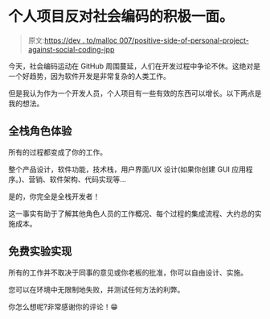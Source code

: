 # 个人项目反对社会编码的积极一面。

> 原文:[https://dev . to/malloc 007/positive-side-of-personal-project-against-social-coding-jpp](https://dev.to/malloc007/positive-side-of-personal-project-against-social-coding-jpp)

今天，社会编码运动在 GitHub 周围蔓延，人们在开发过程中争论不休。这绝对是一个好趋势，因为软件开发是非常复杂的人类工作。

但是我认为作为一个开发人员，个人项目有一些有效的东西可以增长。以下两点是我的想法。

## 全栈角色体验

所有的过程都变成了你的工作。

整个产品设计，软件功能，技术栈，用户界面/UX 设计(如果你创建 GUI 应用程序。)、营销、软件架构、代码实现等...

是的，你完全是全栈开发者！

这一事实有助于了解其他角色人员的工作概况、每个过程的集成流程、大约总的实施成本。

## 免费实验实现

所有的工作并不取决于同事的意见或你老板的批准，你可以自由设计、实施。

您可以在环境中无限制地失败，并测试任何方法的利弊。

你怎么想呢?非常感谢你的评论！😁